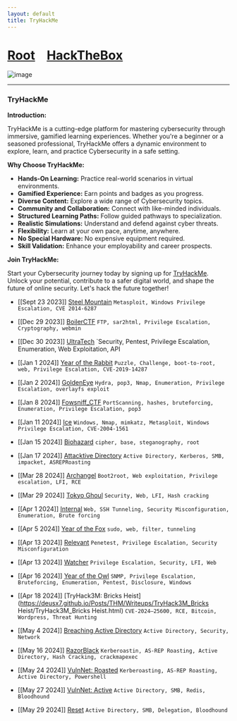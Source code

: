 ```yaml
---
layout: default
title: TryHackMe
---
```

<h1 class="mume-header" id="mainindexhtml-nbspnbsp-contactcontacthtml"><a href="../../index.html">Root</a>&#xA0;&#xA0;&#xA0; <a href="/Posts/HTB/index.html">HackTheBox</a>&#xA0;&#xA0;&#xA0;</h1>
<script src="https://tryhackme.com/badge/1528520"></script>

![image](https://user-images.githubusercontent.com/127159644/223289326-adc9f1f7-1fea-497a-b829-28d6a50f3390.png)

---
### TryHackMe

**Introduction:**

TryHackMe is a cutting-edge platform for mastering cybersecurity through immersive, gamified learning experiences. Whether you're a beginner or a seasoned professional, TryHackMe offers a dynamic environment to explore, learn, and practice Cybersecurity in a safe setting.

**Why Choose TryHackMe:**

- **Hands-On Learning:** Practice real-world scenarios in virtual environments.
- **Gamified Experience:** Earn points and badges as you progress.
- **Diverse Content:** Explore a wide range of Cybersecurity topics.
- **Community and Collaboration:** Connect with like-minded individuals.
- **Structured Learning Paths:** Follow guided pathways to specialization.
- **Realistic Simulations:** Understand and defend against cyber threats.
- **Flexibility:** Learn at your own pace, anytime, anywhere.
- **No Special Hardware:** No expensive equipment required.
- **Skill Validation:** Enhance your employability and career prospects.

**Join TryHackMe:**

Start your Cybersecurity journey today by signing up for [TryHackMe](https://tryhackme.com/signup). Unlock your potential, contribute to a safer digital world, and shape the future of online security. Let's hack the future together!

- [[Sept 23 2023]] [Steel Mountain](https://deusx7.github.io/Posts/THM/Writeups/Steel_Mountain/Steel_Mountain.html) `Metasploit, Windows Privilege Escalation, CVE 2014-6287`

- [[Dec 29 2023]] [BoilerCTF](https://deusx7.github.io/Posts/THM/Writeups/BoilerCTF/BoilerCTF.html) `FTP, sar2html, Privilege Escalation, Cryptography, webmin`

- [[Dec 30 2023]] [UltraTech](https://deusx7.github.io/Posts/THM/Writeups/UltraTech/UltraTech.html) `Security, Pentest, Privilege Escalation, Enumeration, Web Exploitation, API

- [[Jan 1 2024]] [Year of the Rabbit](https://deusx7.github.io/Posts/THM/Writeups/Year_of_the_Rabbit/Year_of_the_Rabbit.html) `Puzzle, Challenge, boot-to-root, web, Privilege Escalation, CVE-2019-14287`

- [[Jan 2 2024]] [GoldenEye](https://deusx7.github.io/Posts/THM/Writeups/GoldenEye/GoldenEye.html) `Hydra, pop3, Nmap, Enumeration, Privilege Escalation, overlayfs exploit`

- [[Jan 8 2024]] [Fowsniff_CTF](https://deusx7.github.io/Posts/THM/Writeups/Fowsniff_CTF/Fowsniff_CTF.html) `PortScanning, hashes, bruteforcing, Enumeration, Privilege Escalation, pop3`

- [[Jan 11 2024]] [Ice](https://deusx7.github.io/Posts/THM/Writeups/Ice/Ice.html) `Windows, Nmap, mimkatz, Metasploit, Windows Privilege Escalation, CVE-2004-1561`

-  [[Jan 15 2024]] [Biohazard](https://deusx7.github.io/Posts/THM/Writeups/Biohazard/Biohazard.html) `cipher, base, steganography, root`

- [[Jan 17 2024]] [Attacktive Directory](https://deusx7.github.io/Posts/THM/Writeups/Attacktive_Directory/Attacktive_Directory.html) `Active Directory, Kerberos, SMB, impacket, ASREPRoasting`

- [[Mar 28 2024]] [Archangel](https://deusx7.github.io/Posts/THM/Writeups/Archangel/Archangel.html) `Boot2root, Web exploitation, Privilege escalation, LFI, RCE`

- [[Mar 29 2024]] [Tokyo Ghoul](https://deusx7.github.io/Posts/THM/Writeups/Tokyo_Ghoul/Tokyo_Ghoul.html) `Security, Web, LFI, Hash cracking`

- [[Apr 1 2024]] [Internal](https://deusx7.github.io/Posts/THM/Writeups/Internal/Internal.html) `Web, SSH Tunneling, Security Misconfiguration, Enumeration, Brute forcing` 

- [[Apr 5 2024]] [Year of the Fox](https://deusx7.github.io/Posts/THM/Writeups/Year_of_the_Fox/Year_of_the_Fox.html) `sudo, web, filter, tunneling` 

- [[Apr 13 2024]] [Relevant](https://deusx7.github.io/Posts/THM/Writeups/Relevant/Relevant.html) `Penetest, Privilege Escalation, Security Misconfiguration` 

- [[Apr 13 2024]] [Watcher](https://deusx7.github.io/Posts/THM/Writeups/Watcher/Watcher.html) `Privilege Escalation, Security, LFI, Web`

- [[Apr 16 2024]] [Year of the Owl](https://deusx7.github.io/Posts/THM/Writeups/Year_of_the_Owl/Year_of_the_Owl.html) `SNMP, Privilege Escalation, Bruteforcing, Enumeration, Pentest, Disclosure, Windows`

- [[Apr 18 2024]] [TryHack3M: Bricks Heist](https://deusx7.github.io/Posts/THM/Writeups/TryHack3M_Bricks Heist/TryHack3M_Bricks Heist.html) `CVE-2024–25600, RCE, Bitcoin, Wordpress, Threat Hunting`

- [[May 4 2024]] [Breaching Active Directory](https://deusx7.github.io/Posts/THM/Writeups/Breaching_Active_Directory/Breaching_Active_Directory.html) `Active Directory, Security, Network`

- [[May 16 2024]] [RazorBlack](https://deusx7.github.io/Posts/THM/Writeups/RazorBlack/RazorBlack.html) `Kerberoastin, AS-REP Roasting, Active Directory, Hash Cracking, crackmapexec`

- [[May 24 2024]] [VulnNet: Roasted](https://deusx7.github.io/Posts/THM/Writeups/VulnNet_Roasted/VulnNet_Roasted.html) `Kerberoasting, AS-REP Roasting, Active Directory, Powershell`

- [[May 27 2024]] [VulnNet: Active](https://deusx7.github.io/Posts/THM/Writeups/VulnNet_Active/VulnNet_Active.html) `Active Directory, SMB, Redis, Bloodhound`

- [[May 29 2024]] [Reset](https://deusx7.github.io/Posts/THM/Writeups/Reset/Reset.html) `Active Directory, SMB, Delegation, Bloodhound`